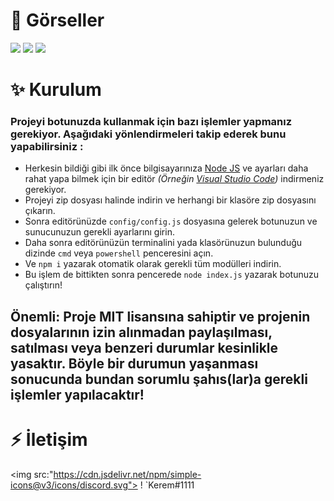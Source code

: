 # 📌 Görseller
<img src="https://media.discordapp.net/attachments/840156605156425748/1073216797437857903/image.png">
<img src="https://media.discordapp.net/attachments/840156605156425748/1073216957219880960/image.png">
<img src="https://media.discordapp.net/attachments/840156605156425748/1073217002715500616/image.png">

# ✨ Kurulum
### Projeyi botunuzda kullanmak için bazı işlemler yapmanız gerekiyor. Aşağıdaki yönlendirmeleri takip ederek bunu yapabilirsiniz :
* Herkesin bildiği gibi ilk önce bilgisayarınıza [Node JS](https://nodejs.org/tr/) ve ayarları daha rahat yapa bilmek için bir editör *(Örneğin [Visual Studio Code](https://code.visualstudio.com/))* indirmeniz gerekiyor.
* Projeyi zip dosyası halinde indirin ve herhangi bir klasöre zip dosyasını çıkarın.
* Sonra editörünüzde `config/config.js` dosyasına gelerek botunuzun ve sunucunuzun gerekli ayarlarını girin.
* Daha sonra editörünüzün terminalini yada klasörünuzun bulunduğu dizinde `cmd` veya `powershell` penceresini açın.
* Ve `npm i` yazarak otomatik olarak gerekli tüm modülleri indirin.
* Bu işlem de bittikten sonra pencerede `node index.js` yazarak botunuzu çalıştırın!

## Önemli: Proje MIT lisansına sahiptir ve projenin dosyalarının izin alınmadan paylaşılması, satılması  veya benzeri durumlar kesinlikle yasaktır. Böyle bir durumun yaşanması sonucunda bundan sorumlu şahıs(lar)a gerekli işlemler yapılacaktır!

# ⚡ İletişim
<img src:"https://cdn.jsdelivr.net/npm/simple-icons@v3/icons/discord.svg"> ! `Kerem#1111
